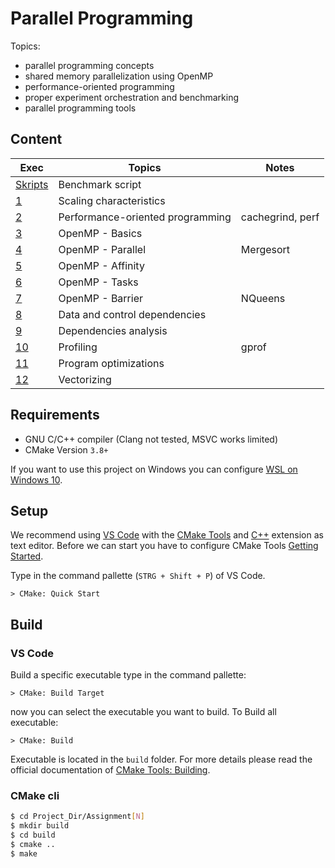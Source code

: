# Parallel Programming
Topics:
* parallel programming concepts
* shared memory parallelization using OpenMP
* performance-oriented programming
* proper experiment orchestration and benchmarking
* parallel programming tools


## Content
| Exec               | Topics                                    | Notes             |
|--------------------|-------------------------------------------|-------------------|
| [Skripts](Common)  | Benchmark script                          |                   |
| [1](Assignment1)   | Scaling characteristics                   |                   |
| [2](Assignment2)   | Performance-oriented programming          | cachegrind, perf  |
| [3](Assignment3)   | OpenMP - Basics                           |                   |
| [4](Assignment4)   | OpenMP - Parallel                         | Mergesort         |
| [5](Assignment5)   | OpenMP - Affinity                         |                   |
| [6](Assignment6)   | OpenMP - Tasks                            |                   |
| [7](Assignment7)   | OpenMP - Barrier                          | NQueens           |
| [8](Assignment8)   | Data and control dependencies             |                   |
| [9](Assignment9)   | Dependencies analysis                     |                   |
| [10](Assignment10) | Profiling                                 | gprof             |
| [11](Assignment11) | Program optimizations                     |                   |
| [12](Assignment12) | Vectorizing                               |                   |


## Requirements
* GNU C/C++ compiler (Clang not tested, MSVC works limited)
* CMake Version `3.8+`

If you want to use this project on Windows you can configure [WSL on Windows 10](https://docs.microsoft.com/en-us/windows/wsl/install-win10).


## Setup
We recommend using [VS Code](https://code.visualstudio.com/) with the [CMake Tools](https://marketplace.visualstudio.com/items?itemName=ms-vscode.cmake-tools&ssr=false#overview) and [C++](https://marketplace.visualstudio.com/items?itemName=ms-vscode.cpptools) extension as text editor. Before we can start you have to configure CMake Tools [Getting Started](https://vector-of-bool.github.io/docs/vscode-cmake-tools/getting_started.html).

Type in the command pallette (`STRG + Shift + P`) of VS Code.
```
> CMake: Quick Start
```

## Build
### VS Code
Build a specific executable type in the command pallette:
```
> CMake: Build Target
```
now you can select the executable you want to build. To Build all executable:
```
> CMake: Build
```

Executable is located in the `build` folder. For more details please read the official documentation of [CMake Tools: Building](https://vector-of-bool.github.io/docs/vscode-cmake-tools/building.html).


### CMake cli

``` bash
$ cd Project_Dir/Assignment[N]
$ mkdir build
$ cd build
$ cmake ..
$ make
```
